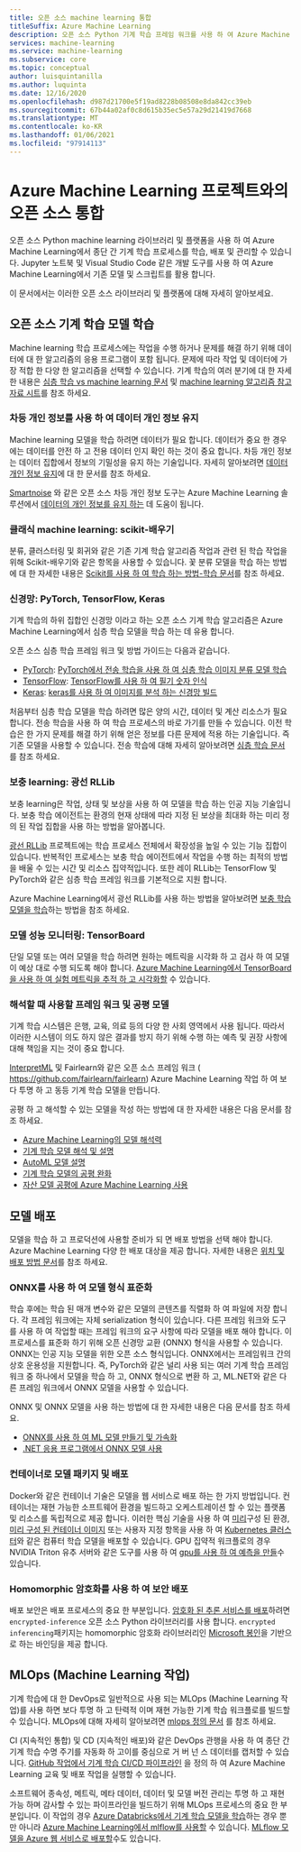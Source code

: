```yaml
---
title: 오픈 소스 machine learning 통합
titleSuffix: Azure Machine Learning
description: 오픈 소스 Python 기계 학습 프레임 워크를 사용 하 여 Azure Machine Learning에서 종단 간 기계 학습 솔루션을 학습, 배포 및 관리 하는 방법을 알아봅니다.
services: machine-learning
ms.service: machine-learning
ms.subservice: core
ms.topic: conceptual
author: luisquintanilla
ms.author: luquinta
ms.date: 12/16/2020
ms.openlocfilehash: d987d21700e5f19ad8228b08508e8da842cc39eb
ms.sourcegitcommit: 67b44a02af0c8d615b35ec5e57a29d21419d7668
ms.translationtype: MT
ms.contentlocale: ko-KR
ms.lasthandoff: 01/06/2021
ms.locfileid: "97914113"
---
```

# <a name="open-source-integration-with-azure-machine-learning-projects"></a>Azure Machine Learning 프로젝트와의 오픈 소스 통합

오픈 소스 Python machine learning 라이브러리 및 플랫폼을 사용 하 여 Azure Machine Learning에서 종단 간 기계 학습 프로세스를 학습, 배포 및 관리할 수 있습니다.  Jupyter 노트북 및 Visual Studio Code 같은 개발 도구를 사용 하 여 Azure Machine Learning에서 기존 모델 및 스크립트를 활용 합니다.  

이 문서에서는 이러한 오픈 소스 라이브러리 및 플랫폼에 대해 자세히 알아보세요.

## <a name="train-open-source-machine-learning-models"></a>오픈 소스 기계 학습 모델 학습

Machine learning 학습 프로세스에는 작업을 수행 하거나 문제를 해결 하기 위해 데이터에 대 한 알고리즘의 응용 프로그램이 포함 됩니다. 문제에 따라 작업 및 데이터에 가장 적합 한 다양 한 알고리즘을 선택할 수 있습니다. 기계 학습의 여러 분기에 대 한 자세한 내용은 [심층 학습 vs machine learning 문서](./concept-deep-learning-vs-machine-learning.md) 및 [machine learning 알고리즘 참고 자료 시트](algorithm-cheat-sheet.md)를 참조 하세요.

### <a name="preserve-data-privacy-using-differential-privacy"></a>차등 개인 정보를 사용 하 여 데이터 개인 정보 유지

Machine learning 모델을 학습 하려면 데이터가 필요 합니다. 데이터가 중요 한 경우에는 데이터를 안전 하 고 전용 데이터 인지 확인 하는 것이 중요 합니다. 차등 개인 정보는 데이터 집합에서 정보의 기밀성을 유지 하는 기술입니다. 자세히 알아보려면 [데이터 개인 정보 유지](concept-differential-privacy.md)에 대 한 문서를 참조 하세요. 

[Smartnoise](https://github.com/opendifferentialprivacy/smartnoise-core-python) 와 같은 오픈 소스 차등 개인 정보 도구는 Azure Machine Learning 솔루션에서 [데이터의 개인 정보를 유지 하는](how-to-differential-privacy.md) 데 도움이 됩니다.

### <a name="classical-machine-learning-scikit-learn"></a>클래식 machine learning: scikit-배우기

분류, 클러스터링 및 회귀와 같은 기존 기계 학습 알고리즘 작업과 관련 된 학습 작업을 위해 Scikit-배우기와 같은 항목을 사용할 수 있습니다. 꽃 분류 모델을 학습 하는 방법에 대 한 자세한 내용은 [Scikit를 사용 하 여 학습 하는 방법-학습 문서](how-to-train-scikit-learn.md)를 참조 하세요.

### <a name="neural-networks-pytorch-tensorflow-keras"></a>신경망: PyTorch, TensorFlow, Keras

기계 학습의 하위 집합인 신경망 이라고 하는 오픈 소스 기계 학습 알고리즘은 Azure Machine Learning에서 심층 학습 모델을 학습 하는 데 유용 합니다.

오픈 소스 심층 학습 프레임 워크 및 방법 가이드는 다음과 같습니다.

 *  [PyTorch](https://github.com/pytorch/pytorch): [PyTorch에서 전송 학습을 사용 하 여 심층 학습 이미지 분류 모델 학습](how-to-train-pytorch.md) 
 *  [TensorFlow](https://github.com/tensorflow/tensorflow): [TensorFlow를 사용 하 여 필기 숫자 인식](how-to-train-tensorflow.md)
 *  [Keras](https://github.com/keras-team/keras): [keras를 사용 하 여 이미지를 분석 하는 신경망 빌드](how-to-train-keras.md)

처음부터 심층 학습 모델을 학습 하려면 많은 양의 시간, 데이터 및 계산 리소스가 필요 합니다. 전송 학습을 사용 하 여 학습 프로세스의 바로 가기를 만들 수 있습니다. 이전 학습은 한 가지 문제를 해결 하기 위해 얻은 정보를 다른 문제에 적용 하는 기술입니다. 즉 기존 모델을 사용할 수 있습니다. 전송 학습에 대해 자세히 알아보려면 [심층 학습 문서](concept-deep-learning-vs-machine-learning.md#transfer-learning) 를 참조 하세요.

### <a name="reinforcement-learning-ray-rllib"></a>보충 learning: 광선 RLLib

보충 learning은 작업, 상태 및 보상을 사용 하 여 모델을 학습 하는 인공 지능 기술입니다. 보충 학습 에이전트는 환경의 현재 상태에 따라 지정 된 보상을 최대화 하는 미리 정의 된 작업 집합을 사용 하는 방법을 알아봅니다. 

[광선 RLLib](https://github.com/ray-project/ray) 프로젝트에는 학습 프로세스 전체에서 확장성을 높일 수 있는 기능 집합이 있습니다. 반복적인 프로세스는 보충 학습 에이전트에서 작업을 수행 하는 최적의 방법을 배울 수 있는 시간 및 리소스 집약적입니다.  또한 레이 RLLib는 TensorFlow 및 PyTorch와 같은 심층 학습 프레임 워크를 기본적으로 지원 합니다.  

Azure Machine Learning에서 광선 RLLib를 사용 하는 방법을 알아보려면 [보충 학습 모델을 학습](how-to-use-reinforcement-learning.md)하는 방법을 참조 하세요.

### <a name="monitor-model-performance-tensorboard"></a>모델 성능 모니터링: TensorBoard

단일 모델 또는 여러 모델을 학습 하려면 원하는 메트릭을 시각화 하 고 검사 하 여 모델이 예상 대로 수행 되도록 해야 합니다. [Azure Machine Learning에서 TensorBoard을 사용 하 여 실험 메트릭을 추적 하 고 시각화할](./how-to-monitor-tensorboard.md) 수 있습니다.

### <a name="frameworks-for-interpretable-and-fair-models"></a>해석할 때 사용할 프레임 워크 및 공평 모델

기계 학습 시스템은 은행, 교육, 의료 등의 다양 한 사회 영역에서 사용 됩니다. 따라서 이러한 시스템이 의도 하지 않은 결과를 방지 하기 위해 수행 하는 예측 및 권장 사항에 대해 책임을 지는 것이 중요 합니다.

[InterpretML](https://github.com/interpretml/interpret/) 및 Fairlearn와 같은 오픈 소스 프레임 워크 ( https://github.com/fairlearn/fairlearn) Azure Machine Learning 작업 하 여 보다 투명 하 고 동등 기계 학습 모델을 만듭니다.

공평 하 고 해석할 수 있는 모델을 작성 하는 방법에 대 한 자세한 내용은 다음 문서를 참조 하세요.

- [Azure Machine Learning의 모델 해석력](how-to-machine-learning-interpretability.md)
- [기계 학습 모델 해석 및 설명](how-to-machine-learning-interpretability-aml.md)
- [AutoML 모델 설명](how-to-machine-learning-interpretability-automl.md)
- [기계 학습 모델의 공평 완화](concept-fairness-ml.md)
- [자산 모델 공평에 Azure Machine Learning 사용](how-to-machine-learning-fairness-aml.md)

## <a name="model-deployment"></a>모델 배포

모델을 학습 하 고 프로덕션에 사용할 준비가 되 면 배포 방법을 선택 해야 합니다. Azure Machine Learning 다양 한 배포 대상을 제공 합니다. 자세한 내용은 [위치 및 배포 방법 문서](./how-to-deploy-and-where.md)를 참조 하세요.

### <a name="standardize-model-formats-with-onnx"></a>ONNX를 사용 하 여 모델 형식 표준화

학습 후에는 학습 된 매개 변수와 같은 모델의 콘텐츠를 직렬화 하 여 파일에 저장 합니다. 각 프레임 워크에는 자체 serialization 형식이 있습니다. 다른 프레임 워크와 도구를 사용 하 여 작업할 때는 프레임 워크의 요구 사항에 따라 모델을 배포 해야 합니다. 이 프로세스를 표준화 하기 위해 오픈 신경망 교환 (ONNX) 형식을 사용할 수 있습니다. ONNX는 인공 지능 모델을 위한 오픈 소스 형식입니다. ONNX에서는 프레임워크 간의 상호 운용성을 지원합니다. 즉, PyTorch와 같은 널리 사용 되는 여러 기계 학습 프레임 워크 중 하나에서 모델을 학습 하 고, ONNX 형식으로 변환 하 고, ML.NET와 같은 다른 프레임 워크에서 ONNX 모델을 사용할 수 있습니다.

ONNX 및 ONNX 모델을 사용 하는 방법에 대 한 자세한 내용은 다음 문서를 참조 하세요.

- [ONNX를 사용 하 여 ML 모델 만들기 및 가속화](concept-onnx.md)
- [.NET 응용 프로그램에서 ONNX 모델 사용](how-to-use-automl-onnx-model-dotnet.md)

### <a name="package-and-deploy-models-as-containers"></a>컨테이너로 모델 패키지 및 배포

Docker와 같은 컨테이너 기술은 모델을 웹 서비스로 배포 하는 한 가지 방법입니다. 컨테이너는 재현 가능한 소프트웨어 환경을 빌드하고 오케스트레이션 할 수 있는 플랫폼 및 리소스를 독립적으로 제공 합니다. 이러한 핵심 기술을 사용 하 여 [미리](./how-to-use-environments.md)구성 된 환경, [미리 구성 된 컨테이너 이미지](./how-to-deploy-custom-docker-image.md) 또는 사용자 지정 항목을 사용 하 여 [Kubernetes 클러스터](./how-to-deploy-azure-kubernetes-service.md?tabs=python)와 같은 컴퓨터 학습 모델을 배포할 수 있습니다. GPU 집약적 워크플로의 경우 NVIDIA Triton 유추 서버와 같은 도구를 사용 하 여 [gpu를 사용 하 여 예측을 만들](how-to-deploy-with-triton.md?tabs=python)수 있습니다.

### <a name="secure-deployments-with-homomorphic-encryption"></a>Homomorphic 암호화를 사용 하 여 보안 배포

배포 보안은 배포 프로세스의 중요 한 부분입니다. [암호화 된 추론 서비스를 배포](how-to-homomorphic-encryption-seal.md)하려면 `encrypted-inference` 오픈 소스 Python 라이브러리를 사용 합니다. `encrypted inferencing`패키지는 homomorphic 암호화 라이브러리인 [Microsoft 봉인](https://github.com/Microsoft/SEAL)을 기반으로 하는 바인딩을 제공 합니다.

## <a name="machine-learning-operations-mlops"></a>MLOps (Machine Learning 작업)

기계 학습에 대 한 DevOps로 일반적으로 사용 되는 MLOps (Machine Learning 작업)를 사용 하면 보다 투명 하 고 탄력적 이며 재현 가능한 기계 학습 워크플로를 빌드할 수 있습니다. MLOps에 대해 자세히 알아보려면 [mlops 정의 문서](./concept-model-management-and-deployment.md) 를 참조 하세요. 

CI (지속적인 통합) 및 CD (지속적인 배포)와 같은 DevOps 관행을 사용 하 여 종단 간 기계 학습 수명 주기를 자동화 하 고이를 중심으로 거 버 넌 스 데이터를 캡처할 수 있습니다. [GitHub 작업에서 기계 학습 CI/CD 파이프라인](./how-to-github-actions-machine-learning.md) 을 정의 하 여 Azure Machine Learning 교육 및 배포 작업을 실행할 수 있습니다. 

소프트웨어 종속성, 메트릭, 메타 데이터, 데이터 및 모델 버전 관리는 투명 하 고 재현 가능 하며 감사할 수 있는 파이프라인을 빌드하기 위해 MLOps 프로세스의 중요 한 부분입니다. 이 작업의 경우 [Azure Databricks에서 기계 학습 모델을 학습](./how-to-use-mlflow-azure-databricks.md)하는 경우 뿐만 아니라 [Azure Machine Learning에서 mlflow를 사용할](how-to-use-mlflow.md) 수 있습니다. [MLflow 모델을 Azure 웹 서비스로 배포할](how-to-deploy-mlflow-models.md)수도 있습니다. 
